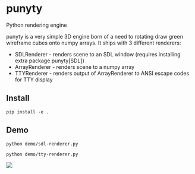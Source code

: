# punyty
Python rendering engine

punyty is a very simple 3D engine born of a need to rotating
draw green wireframe cubes onto numpy arrays. It ships with 3
different renderers:

 - SDLRenderer - renders scene to an SDL window (requires installing extra package punyty[SDL])
 - ArrayRenderer - renders scene to a numpy array
 - TTYRenderer - renders output of ArrayRenderer to ANSI escape codes for TTY display

## Install

```
pip install -e .
```

## Demo

```
python demo/sdl-renderer.py
```

```
python demo/tty-renderer.py
```


![](https://i.imgur.com/8OKM5L3.png)